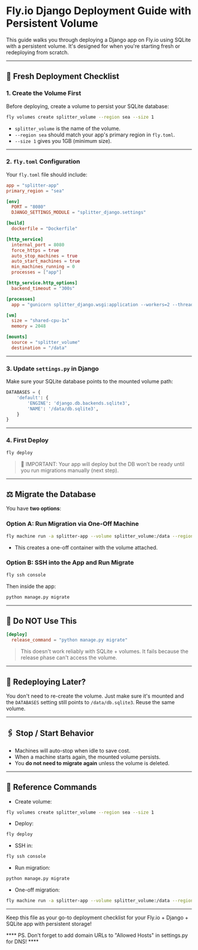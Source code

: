 # Fly.io Django Deployment Guide with Persistent Volume

This guide walks you through deploying a Django app on Fly.io using SQLite with a persistent volume. It's designed for when you're starting fresh or redeploying from scratch.

---

## 🚀 Fresh Deployment Checklist

### 1. Create the Volume First
Before deploying, create a volume to persist your SQLite database:

```bash
fly volumes create splitter_volume --region sea --size 1
```

- `splitter_volume` is the name of the volume.
- `--region sea` should match your app's primary region in `fly.toml`.
- `--size 1` gives you 1GB (minimum size).

---

### 2. `fly.toml` Configuration
Your `fly.toml` file should include:

```toml
app = "splitter-app"
primary_region = "sea"

[env]
  PORT = "8080"
  DJANGO_SETTINGS_MODULE = "splitter_django.settings"

[build]
  dockerfile = "Dockerfile"

[http_service]
  internal_port = 8080
  force_https = true
  auto_stop_machines = true
  auto_start_machines = true
  min_machines_running = 0
  processes = ["app"]

[http_service.http_options]
  backend_timeout = "300s"

[processes]
  app = "gunicorn splitter_django.wsgi:application --workers=2 --threads=2 --timeout=300"

[vm]
  size = "shared-cpu-1x"
  memory = 2048

[mounts]
  source = "splitter_volume"
  destination = "/data"
```

---

### 3. Update `settings.py` in Django
Make sure your SQLite database points to the mounted volume path:

```python
DATABASES = {
    'default': {
        'ENGINE': 'django.db.backends.sqlite3',
        'NAME': '/data/db.sqlite3',
    }
}
```

---

### 4. First Deploy

```bash
fly deploy
```

> 🚨 IMPORTANT: Your app will deploy but the DB won’t be ready until you run migrations manually (next step).

---

## ⚖️ Migrate the Database

You have **two options**:

### Option A: Run Migration via One-Off Machine

```bash
fly machine run -a splitter-app --volume splitter_volume:/data --region sea -- bash -c "python manage.py migrate"
```

- This creates a one-off container with the volume attached.

### Option B: SSH into the App and Run Migrate

```bash
fly ssh console
```
Then inside the app:
```bash
python manage.py migrate
```

---

## 🚫 Do NOT Use This
```toml
[deploy]
  release_command = "python manage.py migrate"
```

> This doesn't work reliably with SQLite + volumes. It fails because the release phase can't access the volume.

---

## 🔄 Redeploying Later?
You don't need to re-create the volume. Just make sure it's mounted and the `DATABASES` setting still points to `/data/db.sqlite3`. Reuse the same volume.

---

## 🖇️ Stop / Start Behavior
- Machines will auto-stop when idle to save cost.
- When a machine starts again, the mounted volume persists.
- You **do not need to migrate again** unless the volume is deleted.

---

## 📄 Reference Commands

- Create volume:
```bash
fly volumes create splitter_volume --region sea --size 1
```

- Deploy:
```bash
fly deploy
```

- SSH in:
```bash
fly ssh console
```

- Run migration:
```bash
python manage.py migrate
```

- One-off migration:
```bash
fly machine run -a splitter-app --volume splitter_volume:/data --region sea -- bash -c "python manage.py migrate"
```

---

Keep this file as your go-to deployment checklist for your Fly.io + Django + SQLite app with persistent storage!

**** PS. Don't forget to add domain URLs to "Allowed Hosts" in settings.py for DNS! ****